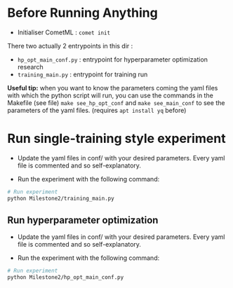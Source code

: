 # Before Running Anything

* Initialiser CometML : `comet init`

There two actually 2 entrypoints in this dir :

* `hp_opt_main_conf.py` : entrypoint for hyperparameter optimization research
* `training_main.py` : entrypoint for training run

**Useful tip:** when you want to know the parameters coming the yaml files with which the python script will run, you can use the commands in the Makefile (see file) `make see_hp_opt_conf` and `make see_main_conf` to see the parameters of the yaml files. (requires `apt install yq` before)

# Run single-training style experiment

* Update the yaml files in conf/ with your desired parameters. Every yaml file is commented and so self-explanatory.

* Run the experiment with the following command:

```bash
# Run experiment
python Milestone2/training_main.py
```

## Run hyperparameter optimization

* Update the yaml files in conf/ with your desired parameters. Every yaml file is commented and so self-explanatory.

* Run the experiment with the following command:

```bash
# Run experiment
python Milestone2/hp_opt_main_conf.py
```